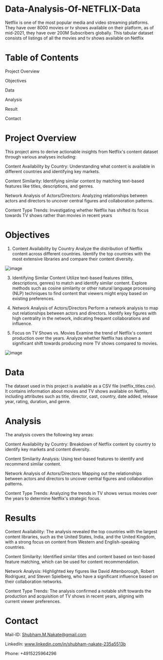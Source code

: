 # Data-Analysis-Of-NETFLIX-Data
Netflix is one of the most popular media and video streaming platforms. They have over 8000 movies or tv shows available on their platform, as of mid-2021, they have over 200M Subscribers globally. This tabular dataset consists of listings of all the movies and tv shows available on Netflix

# Table of Contents

Project Overview

Objectives

Data

Analysis

Result

Contact

# Project Overview
This project aims to derive actionable insights from Netflix's content dataset through various analyses 
including:

Content Availability by Country: Understanding what content is available in different countries and identifying key markets.

Content Similarity: Identifying similar content by matching text-based features like titles, descriptions, and genres.

Network Analysis of Actors/Directors: Analyzing relationships between actors and directors to uncover central figures and collaboration patterns.

Content Type Trends: Investigating whether Netflix has shifted its focus towards TV shows rather than movies in recent years

# Objectives

1. Content Availability by Country
Analyze the distribution of Netflix content across different countries.
Identify the top countries with the most extensive libraries and compare their content diversity.

![image](https://github.com/user-attachments/assets/aeb1f9c2-647b-4410-8487-048f3194098f)


3. Identifying Similar Content
Utilize text-based features (titles, descriptions, genres) to match and identify similar content.
Explore methods such as cosine similarity or other natural language processing (NLP) techniques to find content that viewers might enjoy based on existing preferences.

4. Network Analysis of Actors/Directors
Perform a network analysis to map out relationships between actors and directors.
Identify key figures with high centrality in the network, indicating frequent collaborations and influence.

5. Focus on TV Shows vs. Movies
Examine the trend of Netflix's content production over the years.
Analyze whether Netflix has shown a significant shift towards producing more TV shows compared to movies.

![image](https://github.com/user-attachments/assets/259a3508-3437-49e3-9d3a-97ff5b46e64c)


# Data

The dataset used in this project is available as a CSV file (netflix_titles.csv). It contains information about movies and TV shows available on Netflix, including attributes such as title, director, cast, country, date added, release year, rating, duration, and genre.

# Analysis

The analysis covers the following key areas:

Content Availability by Country: Breakdown of Netflix content by country to identify key markets and content diversity.

Content Similarity Analysis: Using text-based features to identify and recommend similar content.

Network Analysis of Actors/Directors: Mapping out the relationships between actors and directors to uncover central figures and collaboration patterns.

Content Type Trends: Analyzing the trends in TV shows versus movies over the years to determine Netflix's strategic focus.

# Results 

Content Availability: The analysis revealed the top countries with the largest content libraries, such as the United States, India, and the United Kingdom, with a strong focus on content from Western and English-speaking countries.

Content Similarity: Identified similar titles and content based on text-based feature matching, which can be used for content recommendation.

Network Analysis: Highlighted key figures like David Attenborough, Robert Rodriguez, and Steven Spielberg, who have a significant influence based on their collaboration networks.

Content Type Trends: The analysis confirmed a notable shift towards the production and acquisition of TV shows in recent years, aligning with current viewer preferences.

# Contact 

Mail-ID: Shubham.M.Nakate@gmail.com 

LinkedIn: www.linkedin.com/in/shubham-nakate-235a5513b

Phone: +4915225964296
